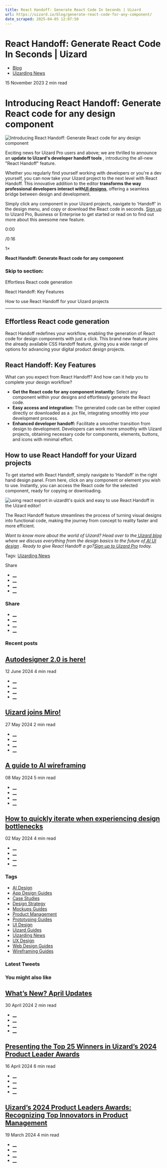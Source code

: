```yaml
---
title: React Handoff: Generate React Code In Seconds | Uizard
url: https://uizard.io/blog/generate-react-code-for-any-component/
date_scraped: 2025-04-05 12:07:50
---
```


# React Handoff: Generate React Code In Seconds | Uizard

  * [Blog](https://uizard.io/blog/)
  * [Uizarding News](/blog/tag/uizarding-news/)

15 November 2023 2 min read

# Introducing React Handoff: Generate React code for any design component

![Introducing React Handoff: Generate React code for any design component](/blog/content/images/size/w730/2023/11/BLOG_231115_ReactHandOff.webp)

Exciting news for Uizard Pro users and above; we are thrilled to announce an **update to Uizard's developer handoff tools** , introducing the all-new "React Handoff" feature.

Whether you regularly find yourself working with developers or you're a dev yourself, you can now take your Uizard project to the next level with React Handoff. This innovative addition to the editor **transforms the way professional developers interact with**[**UI designs**](https://uizard.io/templates/), offering a seamless bridge between design and development. 

Simply click any component in your Uizard projects, navigate to 'Handoff' in the design menu, and copy or download the React code in seconds. [Sign up](https://app.uizard.io/sign-up) to Uizard Pro, Business or Enterprise to get started or read on to find out more about this awesome new feature.

0:00

/0:16

1×

__React Handoff: Generate React code for any component__

### Skip to section:

Effortless React code generation

React Handoff: Key Features

How to use React Handoff for your Uizard projects

* * *

## Effortless React code generation

React Handoff redefines your workflow, enabling the generation of React code for design components with just a click. This brand new feature joins the already available CSS Handoff feature, giving you a wide range of options for advancing your digital product design projects.

  

## React Handoff: Key Features

What can you expect from React Handoff? And how can it help you to complete your design workflow?

  * **Get the React code for any component instantly:** Select any component within your designs and effortlessly generate the React code.
  * **Easy access and integration:** The generated code can be either copied directly or downloaded as a .jsx file, integrating smoothly into your development process.
  * **Enhanced developer handoff:** Facilitate a smoother transition from design to development. Developers can work more smoothly with Uizard projects, obtaining necessary code for components, elements, buttons, and icons with minimal effort.

  

## How to use React Handoff for your Uizard projects

To get started with React Handoff, simply navigate to ‘Handoff’ in the right hand design panel. From here, click on any component or element you wish to use. Instantly, you can access the React code for the selected component, ready for copying or downloading.

![using react export in uizard](https://uizard.io/blog/content/images/2023/11/react-export.gif)It's quick and easy to use React Handoff in the Uizard editor!

The React Handoff feature streamlines the process of turning visual designs into functional code, making the journey from concept to reality faster and more efficient.

  

_Want to know more about the world of Uizard? Head over to the_[ _Uizard blog_](https://uizard.io/blog/) _where we discuss everything from the design basics to the future of_[ _AI UI design_](https://uizard.io/ai-design/) _. Ready to give React_ Handoff _a go?_[_Sign up to Uizard Pro_](https://app.uizard.io/auth/sign-up) _today._

  

Tags: [Uizarding News](/blog/tag/uizarding-news/)

Share 

  * [__](https://twitter.com/share?text=Introducing%20React%20Handoff%3A%20Generate%20React%20code%20for%20any%20design%20component&url=https://uizard.io/blog/generate-react-code-for-any-component/ "Share on Twitter")
  * [__](https://www.linkedin.com/sharing/share-offsite/?url=https://uizard.io/blog/generate-react-code-for-any-component/ "Share on LinkedIn")
  * [__](https://www.facebook.com/sharer/sharer.php?u=https://uizard.io/blog/generate-react-code-for-any-component/ "Share on Facebook")
  * [__](mailto:?subject=Introducing%20React%20Handoff%3A%20Generate%20React%20code%20for%20any%20design%20component "Share by Email")

### Share

  * [__](https://twitter.com/share?text=Introducing%20React%20Handoff%3A%20Generate%20React%20code%20for%20any%20design%20component&url=https://uizard.io/blog/generate-react-code-for-any-component/ "Share on Twitter")
  * [__](https://www.linkedin.com/sharing/share-offsite/?url=https://uizard.io/blog/generate-react-code-for-any-component/ "Share on LinkedIn")
  * [__](https://www.facebook.com/sharer/sharer.php?u=https://uizard.io/blog/generate-react-code-for-any-component/ "Share on Facebook")
  * [__](mailto:?subject=Introducing%20React%20Handoff%3A%20Generate%20React%20code%20for%20any%20design%20component "Share by Email")

### Recent posts

[](/blog/autodesigner-2-0-is-here/ "Autodesigner 2.0 is here!")

## [Autodesigner 2.0 is here!](/blog/autodesigner-2-0-is-here/ "Autodesigner 2.0 is here!")

12 June 2024 4 min read

  * [__](https://twitter.com/share?text=Autodesigner%202.0%20is%20here!&url=https://uizard.io/blog/autodesigner-2-0-is-here/ "Share on Twitter")
  * [__](https://www.linkedin.com/sharing/share-offsite/?url=https://uizard.io/blog/autodesigner-2-0-is-here/ "Share on LinkedIn")
  * [__](https://www.facebook.com/sharer/sharer.php?u=https://uizard.io/blog/autodesigner-2-0-is-here/ "Share on Facebook")
  * [__](mailto:?subject=Autodesigner%202.0%20is%20here! "Share by Email")

[](/blog/uizard-joins-miro/ "Uizard joins Miro!")

## [Uizard joins Miro!](/blog/uizard-joins-miro/ "Uizard joins Miro!")

27 May 2024 2 min read

  * [__](https://twitter.com/share?text=Uizard%20joins%20Miro!&url=https://uizard.io/blog/uizard-joins-miro/ "Share on Twitter")
  * [__](https://www.linkedin.com/sharing/share-offsite/?url=https://uizard.io/blog/uizard-joins-miro/ "Share on LinkedIn")
  * [__](https://www.facebook.com/sharer/sharer.php?u=https://uizard.io/blog/uizard-joins-miro/ "Share on Facebook")
  * [__](mailto:?subject=Uizard%20joins%20Miro! "Share by Email")

[](/blog/guide-to-ai-wireframing/ "A guide to AI wireframing")

## [A guide to AI wireframing](/blog/guide-to-ai-wireframing/ "A guide to AI wireframing")

08 May 2024 5 min read

  * [__](https://twitter.com/share?text=A%20guide%20to%20AI%20wireframing&url=https://uizard.io/blog/guide-to-ai-wireframing/ "Share on Twitter")
  * [__](https://www.linkedin.com/sharing/share-offsite/?url=https://uizard.io/blog/guide-to-ai-wireframing/ "Share on LinkedIn")
  * [__](https://www.facebook.com/sharer/sharer.php?u=https://uizard.io/blog/guide-to-ai-wireframing/ "Share on Facebook")
  * [__](mailto:?subject=A%20guide%20to%20AI%20wireframing "Share by Email")

[](/blog/how-to-iterate-when-experiencing-design-bottlenecks/ "How to quickly iterate when experiencing design bottlenecks")

## [How to quickly iterate when experiencing design bottlenecks](/blog/how-to-iterate-when-experiencing-design-bottlenecks/ "How to quickly iterate when experiencing design bottlenecks")

02 May 2024 4 min read

  * [__](https://twitter.com/share?text=How%20to%20quickly%20iterate%20when%20experiencing%20design%20bottlenecks&url=https://uizard.io/blog/how-to-iterate-when-experiencing-design-bottlenecks/ "Share on Twitter")
  * [__](https://www.linkedin.com/sharing/share-offsite/?url=https://uizard.io/blog/how-to-iterate-when-experiencing-design-bottlenecks/ "Share on LinkedIn")
  * [__](https://www.facebook.com/sharer/sharer.php?u=https://uizard.io/blog/how-to-iterate-when-experiencing-design-bottlenecks/ "Share on Facebook")
  * [__](mailto:?subject=How%20to%20quickly%20iterate%20when%20experiencing%20design%20bottlenecks "Share by Email")

### Tags

  * [AI Design](/blog/tag/ai-design/ "AI Design")
  * [App Design Guides](/blog/tag/app-design/ "App Design Guides")
  * [Case Studies](/blog/tag/case-studies/ "Case Studies")
  * [Design Strategy](/blog/tag/design-strategy/ "Design Strategy")
  * [Mockups Guides](/blog/tag/mockups/ "Mockups Guides")
  * [Product Management](/blog/tag/product-management/ "Product Management")
  * [Prototyping Guides](/blog/tag/prototyping/ "Prototyping Guides")
  * [UI Design](/blog/tag/ui-design/ "UI Design")
  * [Uizard Guides](/blog/tag/uizard-guides/ "Uizard Guides")
  * [Uizarding News](/blog/tag/uizarding-news/ "Uizarding News")
  * [UX Design](/blog/tag/ux-design/ "UX Design")
  * [Web Design Guides](/blog/tag/web-design/ "Web Design Guides")
  * [Wireframing Guides](/blog/tag/wireframing/ "Wireframing Guides")

### Latest Tweets

### You might also like

[](/blog/april-2024-app-updates/ "What’s New? April Updates")

## [What’s New? April Updates](/blog/april-2024-app-updates/ "What’s New? April Updates")

30 April 2024 2 min read

  * [__](https://twitter.com/share?text=What%E2%80%99s%20New%3F%20April%20Updates&url=https://uizard.io/blog/april-2024-app-updates/ "Share on Twitter")
  * [__](https://www.linkedin.com/sharing/share-offsite/?url=https://uizard.io/blog/april-2024-app-updates/ "Share on LinkedIn")
  * [__](https://www.facebook.com/sharer/sharer.php?u=https://uizard.io/blog/april-2024-app-updates/ "Share on Facebook")
  * [__](mailto:?subject=What%E2%80%99s%20New%3F%20April%20Updates "Share by Email")

[](/blog/uizards-2024-product-leader-award-winners/ "Presenting the Top 25 Winners in Uizard’s 2024 Product Leader Awards")

## [Presenting the Top 25 Winners in Uizard’s 2024 Product Leader Awards](/blog/uizards-2024-product-leader-award-winners/ "Presenting the Top 25 Winners in Uizard’s 2024 Product Leader Awards")

16 April 2024 6 min read

  * [__](https://twitter.com/share?text=Presenting%20the%20Top%2025%20Winners%20in%20Uizard%E2%80%99s%202024%20Product%20Leader%20Awards&url=https://uizard.io/blog/uizards-2024-product-leader-award-winners/ "Share on Twitter")
  * [__](https://www.linkedin.com/sharing/share-offsite/?url=https://uizard.io/blog/uizards-2024-product-leader-award-winners/ "Share on LinkedIn")
  * [__](https://www.facebook.com/sharer/sharer.php?u=https://uizard.io/blog/uizards-2024-product-leader-award-winners/ "Share on Facebook")
  * [__](mailto:?subject=Presenting%20the%20Top%2025%20Winners%20in%20Uizard%E2%80%99s%202024%20Product%20Leader%20Awards "Share by Email")

[](/blog/uizards-2024-product-leaders-awards/ "Uizard’s 2024 Product Leaders Awards: Recognizing Top Innovators in Product Management")

## [Uizard’s 2024 Product Leaders Awards: Recognizing Top Innovators in Product Management](/blog/uizards-2024-product-leaders-awards/ "Uizard’s 2024 Product Leaders Awards: Recognizing Top Innovators in Product Management")

19 March 2024 4 min read

  * [__](https://twitter.com/share?text=Uizard%E2%80%99s%202024%20Product%20Leaders%20Awards%3A%20Recognizing%20Top%20Innovators%20in%20Product%20Management&url=https://uizard.io/blog/uizards-2024-product-leaders-awards/ "Share on Twitter")
  * [__](https://www.linkedin.com/sharing/share-offsite/?url=https://uizard.io/blog/uizards-2024-product-leaders-awards/ "Share on LinkedIn")
  * [__](https://www.facebook.com/sharer/sharer.php?u=https://uizard.io/blog/uizards-2024-product-leaders-awards/ "Share on Facebook")
  * [__](mailto:?subject=Uizard%E2%80%99s%202024%20Product%20Leaders%20Awards%3A%20Recognizing%20Top%20Innovators%20in%20Product%20Management "Share by Email")

